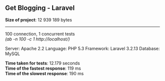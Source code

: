 Get Blogging - Laravel
---------------

__Size of project__: 12 939 189 bytes

---
100 connection, 1 concurrent tests  
_(ab -n 100 -c 1 http://localhost/)_

Server:    Apache 2.2
Language:  PHP 5.3
Framework: Laravel 3.2.13
Database:  MySQL

__Time taken for tests__: 12.179 seconds  
__Time of the fastest response__: 119 ms  
__Time of the slowest response__: 190 ms  